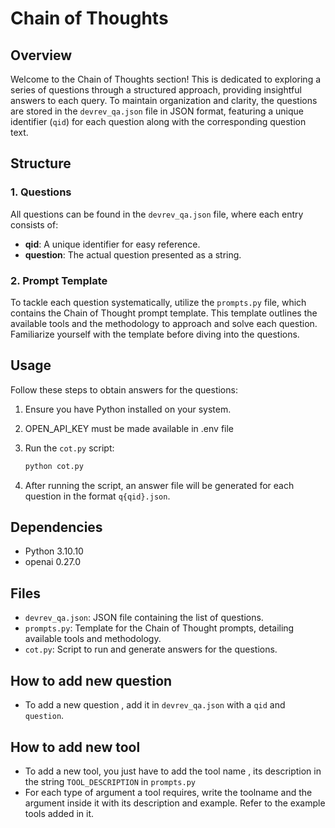 # Chain of Thoughts

## Overview

Welcome to the Chain of Thoughts section! This is dedicated to exploring a series of questions through a structured approach, providing insightful answers to each query. To maintain organization and clarity, the questions are stored in the `devrev_qa.json` file in JSON format, featuring a unique identifier (`qid`) for each question along with the corresponding question text.

## Structure

### 1. Questions

All questions can be found in the `devrev_qa.json` file, where each entry consists of:

- **qid**: A unique identifier for easy reference.
- **question**: The actual question presented as a string.

### 2. Prompt Template

To tackle each question systematically, utilize the `prompts.py` file, which contains the Chain of Thought prompt template. This template outlines the available tools and the methodology to approach and solve each question. Familiarize yourself with the template before diving into the questions.

## Usage

Follow these steps to obtain answers for the questions:

1. Ensure you have Python installed on your system. 
2. OPEN_API_KEY must be made available in .env file
3. Run the `cot.py` script:

    ```bash
    python cot.py
    ```

4. After running the script, an answer file will be generated for each question in the format `q{qid}.json`.

## Dependencies

- Python  3.10.10
- openai   0.27.0

## Files

- `devrev_qa.json`: JSON file containing the list of questions.
- `prompts.py`: Template for the Chain of Thought prompts, detailing available tools and methodology.
- `cot.py`: Script to run and generate answers for the questions.

## How to add new question
- To add a new question , add it in `devrev_qa.json` with a `qid` and `question`.
## How to add new tool

- To add a new tool, you just have to add the tool name , its description in the string `TOOL_DESCRIPTION` in `prompts.py`
- For each type of argument a tool requires, write the toolname and the argument inside it with its description and example. Refer to the example tools added in it.


